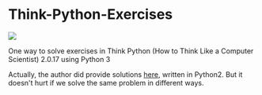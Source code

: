 # Think-Python-Exercises

[![](https://img.shields.io/badge/ThinkPython-2.0.17-brightgreen.svg)](http://greenteapress.com/thinkpython/thinkpython.pdf)

One way to solve exercises in Think Python (How to Think Like a Computer Scientist) 2.0.17 using Python 3

Actually, the author did provide solutions [here](http://www.greenteapress.com/thinkpython/code/), written in Python2. But it doesn't hurt if we solve the same problem in different ways.
